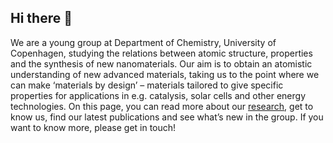 ## Hi there 👋

We are a young group at Department of Chemistry, University of Copenhagen, studying the relations between atomic structure, properties and the synthesis of new nanomaterials. Our aim is to obtain an atomistic understanding of new advanced materials, taking us to the point where we can make ‘materials by design’  – materials tailored to give specific properties for applications in e.g. catalysis, solar cells and other energy technologies.
On this page, you can read more about our [research](#https://nanostructure-cph.com/research/), get to know us, find our latest publications and see what’s new in the group.  If you want to know more, please get in touch!
<!--

**Here are some ideas to get you started:**

🙋‍♀️ A short introduction - what is your organization all about?
🌈 Contribution guidelines - how can the community get involved?
👩‍💻 Useful resources - where can the community find your docs? Is there anything else the community should know?
🍿 Fun facts - what does your team eat for breakfast?
🧙 Remember, you can do mighty things with the power of [Markdown](https://docs.github.com/github/writing-on-github/getting-started-with-writing-and-formatting-on-github/basic-writing-and-formatting-syntax)
-->

